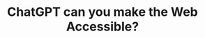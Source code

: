 ---
###############
# DO NOT EDIT
layout: proposal
###############

###############
# TO EDIT
# pub title
title: "ChatGPT can you make the Web Accessible?"

# publication image
image:
 name: chatGPT.png
 alt-text: "A screenshot of an interaction with ChatGPT. The question is: ChatGPT can you make the web accessible?
The answer is: As an AI language model, I don't have direct control over technical aspects of the web or the ability to make changes to its accessibility. However, I can certainly provide guidance on how to improve web accessibility and make it more inclusive for all users.
To make the web more accessible, you can consider the following practices:
" # provide a short description for the image #a11y

# short description of the publication
motivation: "As explained by ChatGPT itself:
As an AI language model, I can play a significant role in improving web accessibility by addressing the needs of individuals with reading or cognitive disabilities and assisting those with visual impairments. Here's how:

Simplifying Text: I can simplify complex text, making it easier to comprehend for people with reading difficulties or cognitive disabilities.

Summarization: For individuals who have difficulty processing lengthy articles or documents, I can generate concise summaries that capture the key points and main ideas.

Relevant Topic Identification: When it comes to individuals with visual impairments, I can assist by identifying the most relevant topics or key information within a webpage. By providing concise summaries or extracting key details, I can facilitate quicker navigation through web content and enable users to locate the information they need more efficiently.

Alternative Formats: In addition to text-based assistance, I can also generate alternative formats such as audio descriptions or transcripts for visual content like images, videos, or charts.
"

work: "In this topic, you will explore how Large Language Models can be used to improve Web Accessibility, for instance by simplifying text, summarizing, identifying key topics, or providing alternative formats. Besides exploring different approaches (and prompts), understanding how users may interact with such an interface effectively is key to support an approach that integrates the AI-based responses in the webpage exploration experience."

# people associated with the publication
people:
 - jpvg
 - jc

###
---
